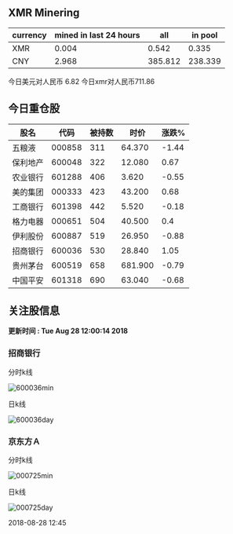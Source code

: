 ## XMR Minering

|currency|mined in last 24 hours|all|in pool|
|---|---|---|---|
|XMR|0.004|0.542|0.335|
|CNY|2.968|385.812|238.339|

今日美元对人民币 6.82	今日xmr对人民币711.86


## 今日重仓股 

|股名|代码|被持数|时价|涨跌%|
|---|---|---|---|---|
|五粮液|000858|311|64.370|-1.44|
|保利地产|600048|322|12.080|0.67|
|农业银行|601288|406|3.620|-0.55|
|美的集团|000333|423|43.200|0.68|
|工商银行|601398|442|5.520|-0.18|
|格力电器|000651|504|40.500|0.4|
|伊利股份|600887|519|26.950|-0.88|
|招商银行|600036|530|28.840|1.05|
|贵州茅台|600519|658|681.900|-0.79|
|中国平安|601318|690|63.040|-0.68|

## 关注股信息
**更新时间 : Tue Aug 28 12:00:14 2018**
### 招商银行 
分时k线

![600036min](http://image.sinajs.cn/newchart/min/n/sh600036.gif)

日k线

![600036day](http://image.sinajs.cn/newchart/daily/n/sh600036.gif)

### 京东方Ａ 
分时k线

![000725min](http://image.sinajs.cn/newchart/min/n/sz000725.gif)

日k线

![000725day](http://image.sinajs.cn/newchart/daily/n/sz000725.gif)

2018-08-28 12:45